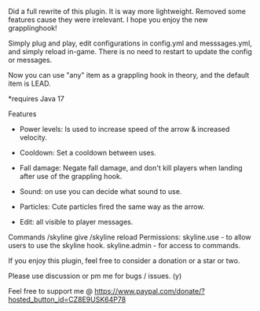 Did a full rewrite of this plugin. It is way more lightweight. Removed some features cause they were irrelevant. I hope you enjoy the new grapplinghook!

Simply plug and play, edit configurations in config.yml and messsages.yml, and simply reload in-game. There is no need to restart to update the config or messages.

Now you can use "any" item as a grappling hook in theory, and the default item is LEAD.

*requires Java 17

Features
- Power levels: Is used to increase speed of the arrow & increased velocity.

- Cooldown: Set a cooldown between uses.

- Fall damage: Negate fall damage, and don't kill players when landing after use of the grappling hook.

- Sound: on use you can decide what sound to use.

- Particles: Cute particles fired the same way as the arrow.

- Edit: all visible to player messages.

Commands
/skyline give <power level> <player>
/skyline reload
Permissions:
skyline.use - to allow users to use the skyline hook.
skyline.admin - for access to commands.

If you enjoy this plugin, feel free to consider a donation or a star or two.

Please use discussion or pm me for bugs / issues.  (y)

Feel free to support me @ https://www.paypal.com/donate/?hosted_button_id=CZ8E9USK64P78
